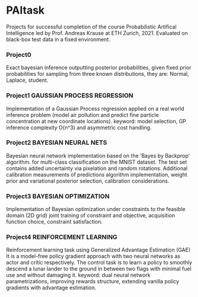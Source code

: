 # PAItask

Projects for successful completion of the course Probabilistic Artifical Intelligence led by Prof. Andreas Krause at ETH Zurich, 2021. Evaluated on black-box test data in a fixed environment.


### Project0

Exact bayesian inference outputting posterior probabilities, given fixed prior probabilities for sampling from three known distributions, they are: Normal, Laplace, student.



### Project1 GAUSSIAN PROCESS REGRESSION

Implementation of a Gaussian Process regression applied on a real world inference problem (model air pollution and predict fine particle concentration at new coordinate locations).
keyword: model selection, GP inference complexity O(n^3) and asymmetric cost handling.




### Project2 BAYESIAN NEURAL NETS 

Bayesian neural network implementation based on the ’Bayes by Backprop’ algorithm. for multi-class classification on the MNIST dataset. The test set contains added uncertainty via pixelation and random rotations. Additional calibration measurements of predictions
algorithm implementation, weight prior and variational posterior selection, calibration considerations.



### Project3 BAYESIAN OPTIMIZATION

Implementation of Bayesian optimization under constraints to the feasible domain (2D grid)
joint training of constraint and objective, acquisition function choice, constraint satisfaction.



### Project4 REINFORCEMENT LEARNING

Reinforcement learning task using Generalized Advantage Estimation (GAE)
It is a model-free policy gradient approach with two neural networks as actor and critic respectively. The control task is to learn a policy to smoothly descend a lunar lander to the ground in between two flags with minimal fuel use and without damaging it.
keyword: dual neural network parametrizations, improving rewards structure, extending vanilla policy gradients with advantage estimation.



